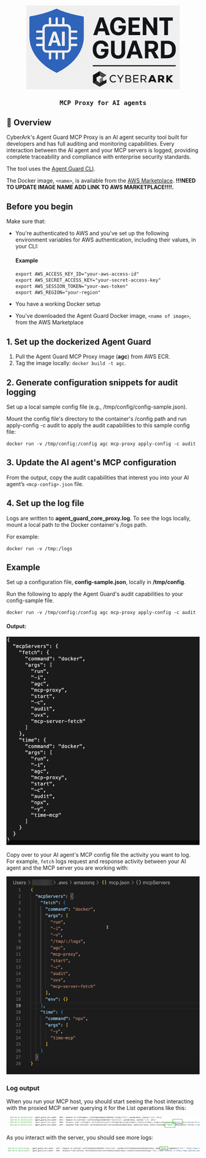 
<p style="text-align: center;">
    <img src="https://raw.githubusercontent.com/cyberark/agent-guard/refs/heads/main/resources/logo.png" alt="agentwatch - AI Agent Observability Platform" width="400"/>
    
</p>
<h3 style="font-family: 'Fira Mono', Monospace; text-align: center;">MCP Proxy for AI agents</h3>

## 🌟 Overview

CyberArk's Agent Guard MCP Proxy is an AI agent security tool built for developers and has full auditing and monitoring capabilities. Every interaction between the AI agent and your MCP servers is logged, providing complete traceability and compliance with enterprise security standards.

The tool uses the [Agent Guard CLI](../agent_guard_core/cli.md).

The Docker image, `<name>`, is available from the [AWS Marketplace](https://link.to.aws.marketplace.com).  **!!!NEED TO UPDATE IMAGE NAME ADD LINK TO AWS MARKETPLACE!!!!.**


## Before you begin

Make sure that:

- You're authenticated to AWS and you've set up the following environment variables for AWS authentication, including their values, in your CLI:

   #### Example

   ````
   export AWS_ACCESS_KEY_ID="your-aws-access-id"
   export AWS_SECRET_ACCESS_KEY="your-secret-access-key"
   export AWS_SESSION_TOKEN="your-aws-token" 
   export AWS_REGION="your-region"  
   ````
- You have a working Docker setup
- You've downloaded the Agent Guard Docker image, `<name of image>`, from the AWS Marketplace


## 1. Set up the dockerized Agent Guard

1. Pull the Agent Guard MCP Proxy image (**agc**) from AWS ECR.
2. Tag the image locally: `docker build -t agc`.

## 2. Generate configuration snippets for audit logging

Set up a local sample config file (e.g., /tmp/config/config-sample.json).

Mount the config file's directory to the container's /config path and run apply-config -c audit to apply the audit capabilities to this sample config file:

````
docker run -v /tmp/config:/config agc mcp-proxy apply-config -c audit
````

## 3. Update the AI agent's MCP configuration

From the output, copy the audit capabilities that interest you into your AI agent’s `<mcp-config>.json` file.

## 4. Set up the log file

Logs are written to **agent_guard_core_proxy.log**. To see the logs locally, mount a local path to the Docker container's /logs path.

For example: 
````
docker run -v /tmp:/logs
````


## Example

Set up a configuration file, **config-sample.json**, locally in **/tmp/config**.

Run the following to apply the Agent Guard's audit capabilities to your config-sample file.

 ````
docker run -v /tmp/config:/config agc mcp-proxy apply-config -c audit
````

#### Output:
![apply-config](images\mcp-proxy-apply-config.png)


Copy over to your AI agent's MCP config file the activity you want to log. For example, `fetch` logs request and response activity between your AI agent and the MCP server you are working with:

![ai-agent-config](images\mcp-proxy-ai-agent-config.png)


### Log output
When you run your MCP host, you should start seeing the host interacting with the proxied MCP server querying it for the List operations like this:

![log](images\output.png)

As you interact with the server, you should see more logs:

![server-interaction-logs](images\output-server-interaction.png)
